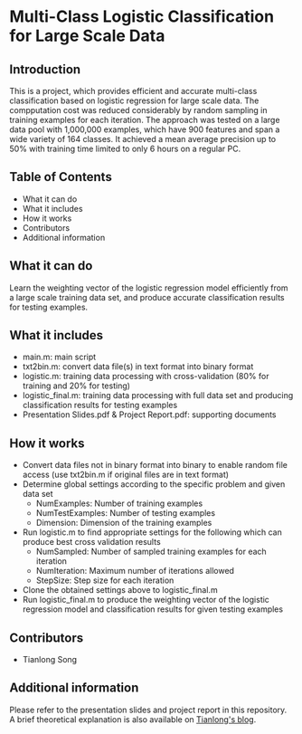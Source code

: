 Multi-Class Logistic Classification for Large Scale Data
========================================================

## Introduction
This is a project, which provides efficient and accurate multi-class classification based on logistic regression for large scale data. The compputation cost was reduced considerably by random sampling in training examples for each iteration. The approach was tested on a large data pool with 1,000,000 examples, which have 900 features and span a wide variety of 164 classes. It achieved a mean average precision up to 50% with training time limited to only 6 hours on a regular PC.

## Table of Contents
* What it can do
* What it includes
* How it works
* Contributors
* Additional information

## What it can do
Learn the weighting vector of the logistic regression model efficiently from a large scale training data set, and produce accurate classification results for testing examples.

## What it includes
* main.m: main script
* txt2bin.m: convert data file(s) in text format into binary format
* logistic.m: training data processing with cross-validation (80% for training and 20% for testing)
* logistic_final.m: training data processing with full data set and producing classification results for testing examples
* Presentation Slides.pdf & Project Report.pdf: supporting documents

## How it works
* Convert data files not in binary format into binary to enable random file access (use txt2bin.m if original files are in text format)
* Determine global settings according to the specific problem and given data set
  * NumExamples: Number of training examples
  * NumTestExamples: Number of testing examples
  * Dimension: Dimension of the training examples
* Run logistic.m to find appropriate settings for the following which can produce best cross validation results
  * NumSampled: Number of sampled training examples for each iteration
  * NumIteration: Maximum number of iterations allowed
  * StepSize: Step size for each iteration
* Clone the obtained settings above to logistic_final.m
* Run logistic_final.m to produce the weighting vector of the logistic regression model and classification results for given testing examples

## Contributors
* Tianlong Song

## Additional information
Please refer to the presentation slides and project report in this repository. A brief theoretical explanation is also available on [Tianlong's blog](https://stlong0521.github.io/20160228%20-%20Logistic%20Regression.html).

